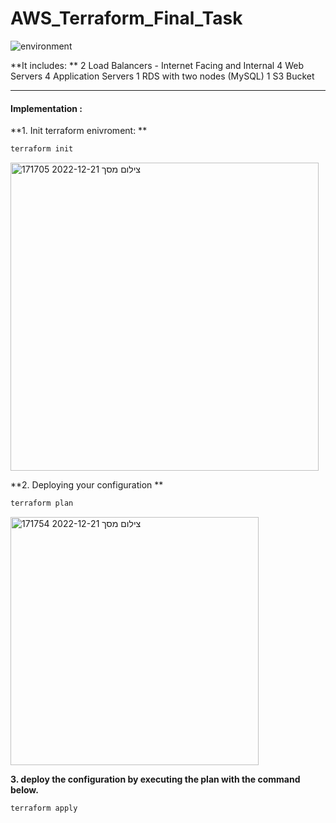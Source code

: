 ﻿# AWS_Terraform_Final_Task
 
 ![environment](https://user-images.githubusercontent.com/73169815/208947870-acef2865-9ef6-4efc-8491-6a0f04aa7826.png)

**It includes:
**
2 Load Balancers - Internet Facing and Internal 
4 Web Servers
4 Application Servers
1 RDS with two nodes (MySQL)
1 S3 Bucket

------------


#### Implementation :
**1. Init terraform enivroment:
**
 
```bash
terraform init
```
<img width="493" alt="צילום מסך 2022-12-21 171705" src="https://user-images.githubusercontent.com/73169815/208950016-58ae2f9b-dff6-40cd-90b6-1dfae5733de0.png">


**2. Deploying your configuration
**

```bash
terraform plan
```
<img width="397" alt="צילום מסך 2022-12-21 171754" src="https://user-images.githubusercontent.com/73169815/208950132-01f3219b-05b9-48ee-ad5f-c4b3aac6d5a3.png">


**3. deploy the configuration by executing the plan with the command below.**
```bash
terraform apply
```




